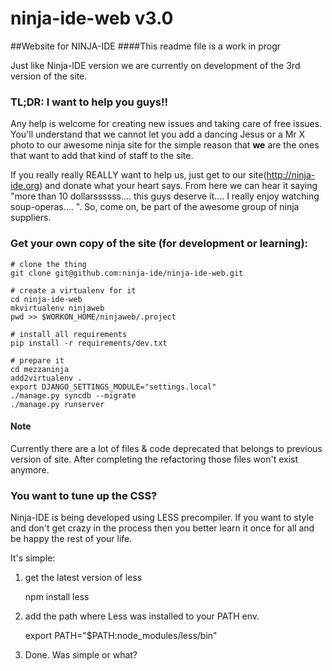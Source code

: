 ninja-ide-web v3.0
==================

##Website for NINJA-IDE
####This readme file is a work in progr

Just like Ninja-IDE version we are currently on development of the 3rd version of the site.


### TL;DR: I want to help you guys!!

Any help is welcome for creating new issues and taking care of free issues. You'll understand that we cannot let you add a dancing Jesus or a Mr X photo to our awesome ninja site for the simple reason that **we** are the ones that want to add that kind of staff to the site.

If you really really REALLY want to help us, just get to our site(http://ninja-ide.org) and donate what your heart says. From here we can hear it saying "more than 10 dollarssssss.... this guys deserve it.... I really enjoy watching soup-operas.... ". So, come on, be part of the awesome group of ninja suppliers.


### Get your own copy of the site (for development or learning):

    # clone the thing
    git clone git@github.com:ninja-ide/ninja-ide-web.git

    # create a virtualenv for it
    cd ninja-ide-web
    mkvirtualenv ninjaweb
    pwd >> $WORKON_HOME/ninjaweb/.project

    # install all requirements
    pip install -r requirements/dev.txt

    # prepare it
    cd mezzaninja
    add2virtualenv .
    export DJANGO_SETTINGS_MODULE="settings.local"
    ./manage.py syncdb --migrate
    ./manage.py runserver

#### Note
Currently there are a lot of files & code deprecated that belongs to previous version of site. After completing the refactoring those files won't exist anymore.

### You want to tune up the CSS?

Ninja-IDE is being developed using LESS precompiler. If you want to style and don't get crazy in the process then you better learn it once for all and be happy the rest of your life.

It's simple:

1) get the latest version of less

    npm install less

2) add the path where Less was installed to your PATH env.

    export PATH="$PATH:node_modules/less/bin"

3) Done. Was simple or what?
